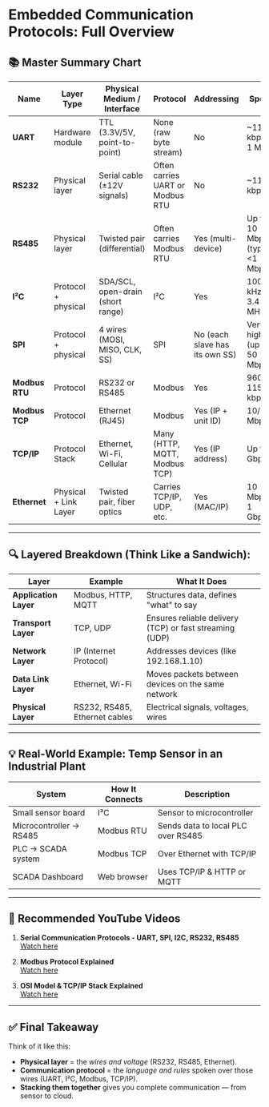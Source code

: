 # Embedded Communication Protocols: Full Overview

## 📚 Master Summary Chart

| Name        | Layer Type            | Physical Medium / Interface     | Protocol | Addressing | Speed            | Topology               | Use Case / Example |
|-------------|------------------------|----------------------------------|----------|------------|------------------|------------------------|---------------------|
| **UART**    | Hardware module        | TTL (3.3V/5V, point-to-point)    | None (raw byte stream) | No | ~115.2 kbps - 1 Mbps | Point-to-point       | MCU to GPS, Debugging |
| **RS232**   | Physical layer         | Serial cable (±12V signals)     | Often carries UART or Modbus RTU | No | ~115.2 kbps         | Point-to-point       | Legacy PCs, industrial machines |
| **RS485**   | Physical layer         | Twisted pair (differential)     | Often carries Modbus RTU | Yes (multi-device) | Up to 10 Mbps (typ. <1 Mbps) | Multi-drop bus (1 master, many slaves) | Long-distance industrial sensors |
| **I²C**     | Protocol + physical    | SDA/SCL, open-drain (short range) | I²C     | Yes         | 100 kHz – 3.4 MHz | Multi-master/slave    | On-board sensors (EEPROMs, temp) |
| **SPI**     | Protocol + physical    | 4 wires (MOSI, MISO, CLK, SS)   | SPI     | No (each slave has its own SS) | Very high (up to 50 Mbps+) | Point-to-multi-point | Fast peripheral communication |
| **Modbus RTU** | Protocol             | RS232 or RS485                  | Modbus   | Yes         | 9600 – 115.2 kbps | Master/slave           | SCADA, industrial devices |
| **Modbus TCP** | Protocol            | Ethernet (RJ45)                 | Modbus   | Yes (IP + unit ID) | 10/100 Mbps       | Star (LAN network)     | PLCs, remote sensors |
| **TCP/IP**  | Protocol Stack         | Ethernet, Wi-Fi, Cellular       | Many (HTTP, MQTT, Modbus TCP) | Yes (IP address) | Up to 1 Gbps+         | Star/cloud networks  | Web servers, IoT systems |
| **Ethernet**| Physical + Link Layer  | Twisted pair, fiber optics      | Carries TCP/IP, UDP, etc. | Yes (MAC/IP) | 10 Mbps – 1 Gbps+    | Star or switch-based  | Internet, LANs, remote device mgmt |

---

## 🔍 Layered Breakdown (Think Like a Sandwich):

| Layer | Example | What It Does |
|-------|---------|--------------|
| **Application Layer** | Modbus, HTTP, MQTT | Structures data, defines "what" to say |
| **Transport Layer** | TCP, UDP | Ensures reliable delivery (TCP) or fast streaming (UDP) |
| **Network Layer** | IP (Internet Protocol) | Addresses devices (like 192.168.1.10) |
| **Data Link Layer** | Ethernet, Wi-Fi | Moves packets between devices on the same network |
| **Physical Layer** | RS232, RS485, Ethernet cables | Electrical signals, voltages, wires |

---

## 💡 Real-World Example: Temp Sensor in an Industrial Plant

| System | How It Connects | Description |
|--------|------------------|-------------|
| Small sensor board | I²C | Sensor to microcontroller |
| Microcontroller → RS485 | Modbus RTU | Sends data to local PLC over RS485 |
| PLC → SCADA system | Modbus TCP | Over Ethernet with TCP/IP |
| SCADA Dashboard | Web browser | Uses TCP/IP & HTTP or MQTT |

---

## 🎥 Recommended YouTube Videos

1. **Serial Communication Protocols - UART, SPI, I2C, RS232, RS485**  
   [Watch here](https://www.youtube.com/watch?v=ZzG_JIYb0Jg)

2. **Modbus Protocol Explained**  
   [Watch here](https://www.youtube.com/watch?v=E0sp5Z5rS8M)

3. **OSI Model & TCP/IP Stack Explained**  
   [Watch here](https://www.youtube.com/watch?v=vv4y_uOneC0)

---

## ✅ Final Takeaway

Think of it like this:

- **Physical layer** = the *wires and voltage* (RS232, RS485, Ethernet).
- **Communication protocol** = the *language and rules* spoken over those wires (UART, I²C, Modbus, TCP/IP).
- **Stacking them together** gives you complete communication — from sensor to cloud.
